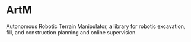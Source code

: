 # ArtM
Autonomous Robotic Terrain Manipulator, a library for robotic excavation, fill, and construction planning and online supervision.
